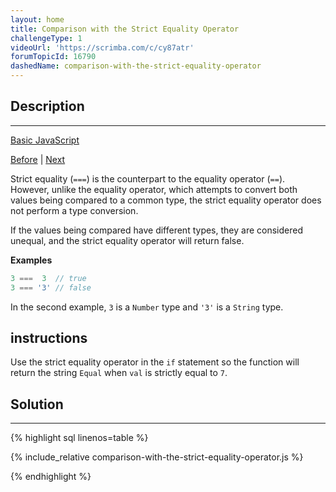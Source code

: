 ```yaml
---
layout: home
title: Comparison with the Strict Equality Operator
challengeType: 1
videoUrl: 'https://scrimba.com/c/cy87atr'
forumTopicId: 16790
dashedName: comparison-with-the-strict-equality-operator
---
```


<div class="row">
<div class="columnStmt" markdown="1">

## Description
------

[Basic JavaScript](./README.md) 

[Before](./comparison-with-the-equality-operator.md)  | [Next](./practice-comparing-different-values.md) 

Strict equality (`===`) is the counterpart to the equality operator (`==`). However, unlike the equality operator, which attempts to convert both values being compared to a common type, the strict equality operator does not perform a type conversion.

If the values being compared have different types, they are considered unequal, and the strict equality operator will return false.

**Examples**

```js
3 ===  3  // true
3 === '3' // false
```

In the second example, `3` is a `Number` type and `'3'` is a `String` type.

##  instructions 

Use the strict equality operator in the `if` statement so the function will return the string `Equal` when `val` is strictly equal to `7`.

</div>
<div class="columnSol" markdown="1">

## Solution
------

{% highlight sql linenos=table %}

{% include_relative comparison-with-the-strict-equality-operator.js %}

{% endhighlight %}

</div>
</div>

